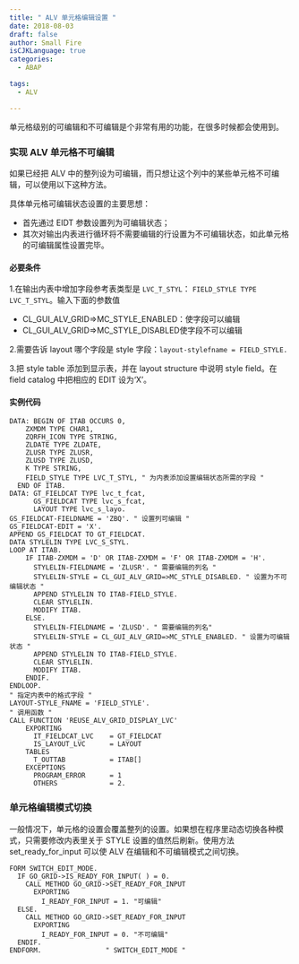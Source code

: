 ```yaml
---
title: " ALV 单元格编辑设置 "
date: 2018-08-03
draft: false
author: Small Fire
isCJKLanguage: true
categories: 
  - ABAP

tags: 
  - ALV

---
```


单元格级别的可编辑和不可编辑是个非常有用的功能，在很多时候都会使用到。

### 实现 ALV 单元格不可编辑

如果已经把 ALV 中的整列设为可编辑，而只想让这个列中的某些单元格不可编辑，可以使用以下这种方法。

具体单元格可编辑状态设置的主要思想：

- 首先通过 EIDT 参数设置列为可编辑状态；
- 其次对输出内表进行循环将不需要编辑的行设置为不可编辑状态，如此单元格的可编辑属性设置完毕。

#### 必要条件

1.在输出内表中增加字段参考表类型是 `LVC_T_STYL`： `FIELD_STYLE TYPE LVC_T_STYL`。输入下面的参数值

- CL_GUI_ALV_GRID=>MC_STYLE_ENABLED：使字段可以编辑
- CL_GUI_ALV_GRID=>MC_STYLE_DISABLED使字段不可以编辑

2.需要告诉 layout 哪个字段是 style 字段：`layout-stylefname = FIELD_STYLE.`

3.把 style table 添加到显示表，并在 layout structure 中说明 style field。在 field catalog 中把相应的 EDIT 设为‘X’。

#### 实例代码

```ABAP
DATA: BEGIN OF ITAB OCCURS 0,
    ZXMDM TYPE CHAR1,
    ZQRFH_ICON TYPE STRING,
    ZLDATE TYPE ZLDATE,
    ZLUSR TYPE ZLUSR,
    ZLUSD TYPE ZLUSD,
    K TYPE STRING,
    FIELD_STYLE TYPE LVC_T_STYL, " 为内表添加设置编辑状态所需的字段 "
  END OF ITAB.
DATA: GT_FIELDCAT TYPE lvc_t_fcat,
      GS_FIELDCAT TYPE lvc_s_fcat,
      LAYOUT TYPE lvc_s_layo.
GS_FIELDCAT-FIELDNAME = 'ZBQ'. " 设置列可编辑 "
GS_FIELDCAT-EDIT = 'X'.
APPEND GS_FIELDCAT TO GT_FIELDCAT.
DATA STYLELIN TYPE LVC_S_STYL.
LOOP AT ITAB.
    IF ITAB-ZXMDM = 'D' OR ITAB-ZXMDM = 'F' OR ITAB-ZXMDM = 'H'.
      STYLELIN-FIELDNAME = 'ZLUSR'. " 需要编辑的列名 "
      STYLELIN-STYLE = CL_GUI_ALV_GRID=>MC_STYLE_DISABLED. " 设置为不可编辑状态 "
      APPEND STYLELIN TO ITAB-FIELD_STYLE.
      CLEAR STYLELIN.
      MODIFY ITAB.
    ELSE.
	  STYLELIN-FIELDNAME = 'ZLUSD'. " 需要编辑的列名"
	  STYLELIN-STYLE = CL_GUI_ALV_GRID=>MC_STYLE_ENABLED. " 设置为可编辑状态 "
	  APPEND STYLELIN TO ITAB-FIELD_STYLE.
      CLEAR STYLELIN.
      MODIFY ITAB.
    ENDIF.
ENDLOOP.
" 指定内表中的格式字段 "
LAYOUT-STYLE_FNAME = 'FIELD_STYLE'. 
" 调用函数 "
CALL FUNCTION 'REUSE_ALV_GRID_DISPLAY_LVC'  
    EXPORTING
      IT_FIELDCAT_LVC    = GT_FIELDCAT
      IS_LAYOUT_LVC      = LAYOUT
    TABLES
      T_OUTTAB           = ITAB[]
    EXCEPTIONS
      PROGRAM_ERROR      = 1
      OTHERS             = 2.
```

### 单元格编辑模式切换

一般情况下，单元格的设置会覆盖整列的设置。如果想在程序里动态切换各种模式，只需要修改内表里关于 STYLE 设置的值然后刷新。使用方法 set_ready_for_input 可以使 ALV 在编辑和不可编辑模式之间切换。

```ABAP
FORM SWITCH_EDIT_MODE.
  IF GO_GRID->IS_READY_FOR_INPUT( ) = 0.
    CALL METHOD GO_GRID->SET_READY_FOR_INPUT
      EXPORTING
        I_READY_FOR_INPUT = 1. "可编辑"
  ELSE.
    CALL METHOD GO_GRID->SET_READY_FOR_INPUT
      EXPORTING
        I_READY_FOR_INPUT = 0. "不可编辑"
  ENDIF.
ENDFORM.                " SWITCH_EDIT_MODE "
```